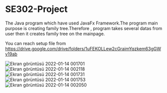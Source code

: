 # SE302-Project
The Java program which have used JavaFx Framework.The program main purpose is creating family tree.Therefore , program takes several datas from user then it creates family tree on the mainpage.

You can reach setup file from https://drive.google.com/drive/folders/1uFEKOLLew2cGraimYqzkem63gGWv19ab

![Ekran görüntüsü 2022-01-14 001701](https://user-images.githubusercontent.com/64360243/149411398-6ab66365-9c5e-48d3-8ce4-ed99d737dbf8.png)
![Ekran görüntüsü 2022-01-14 002118](https://user-images.githubusercontent.com/64360243/149411427-d742313e-b493-4ff7-ae4d-aeeead6b080b.png)
![Ekran görüntüsü 2022-01-14 001731](https://user-images.githubusercontent.com/64360243/149411412-c6df24ab-6c70-456a-9f16-0b7f23078735.png)
![Ekran görüntüsü 2022-01-14 001753](https://user-images.githubusercontent.com/64360243/149411415-1ce7bf05-e476-4fe6-93d3-6721b7295825.png)
![Ekran görüntüsü 2022-01-14 002050](https://user-images.githubusercontent.com/64360243/149411422-e1632d64-ec36-46d9-9f13-64e360b17d75.png)

